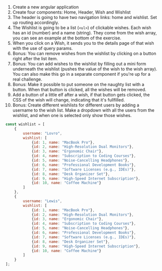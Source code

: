 1. Create a new angular application
2. Create four components: Home, Header, Wish and Wishlist
3. The header is going to have two navigation links: home and wishlist. Set up routing accordingly. 
4. The Wishlist is going to be a list (`<ul>`) of clickable wishes. Each wish has an id (number) and a name (string). They come from the wish array, you can see an example at the bottom of the exercise.
5. When you click on a Wish, it sends you to the details page of that wish with the use of query params.
6. Bonus: You can remove wishes from the wishlist by clicking on a button right after the list item.
7. Bonus: You can add wishes to the wishlist by filling out a mini form underneath the wishlist (pushes the value of the wish to the wish array). You can also make this go in a separate component if you're up for a real challenge.
8. Bonus: Make it possible to put someone on the naughty list with a button. When that button is clicked, all the wishes will be removed.
9. Add a button of a little elf after a wish, if that button gets clicked, the CSS of the wish will change, indicating that it's fullfilled. 
10. Bonus: Create different wishlists for different users by adding a username to the wish list. Make a dropdown with all the users from the wishlist, and when one is selected only show those wishes.

```javascript
const wishlist = [ 
    {
        username: "Lovro", 
        wishlist: [
            {id: 1, name: "MacBook Pro"},
            {id: 2, name: "High-Resolution Dual Monitors"},
            {id: 3, name: "Ergonomic Chair"},
            {id: 4, name: "Subscription to Coding Courses"},
            {id: 5, name: "Noise-Cancelling Headphones"},
            {id: 6, name: "Professional Development Books"},
            {id: 7, name: "Software Licenses (e.g., IDEs)"},
            {id: 8, name: "Desk Organizer Set"},
            {id: 9, name: "High-Speed Internet Subscription"},
            {id: 10, name: "Coffee Machine"}
        ]
    },
    {
        username: "Lewis", 
        wishlist: [
            {id: 1, name: "MacBook Pro"},
            {id: 2, name: "High-Resolution Dual Monitors"},
            {id: 3, name: "Ergonomic Chair"},
            {id: 4, name: "Subscription to Coding Courses"},
            {id: 5, name: "Noise-Cancelling Headphones"},
            {id: 6, name: "Professional Development Books"},
            {id: 7, name: "Software Licenses (e.g., IDEs)"},
            {id: 8, name: "Desk Organizer Set"},
            {id: 9, name: "High-Speed Internet Subscription"},
            {id: 10, name: "Coffee Machine"}
        ]
    }
];
```
